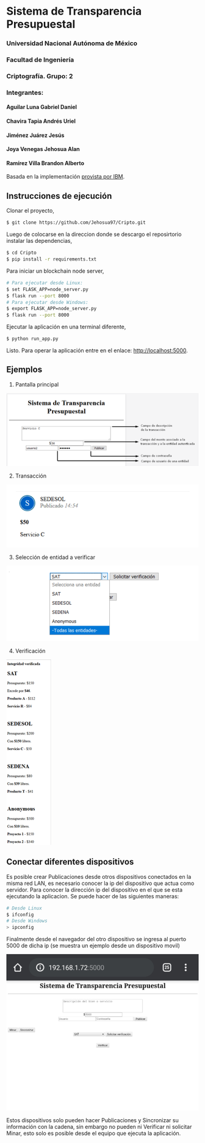 # Sistema de Transparencia Presupuestal
### Universidad Nacional Autónoma de México
### Facultad de Ingeniería
### Criptografía. Grupo: 2
### Integrantes:
#### Aguilar Luna Gabriel Daniel
#### Chavira Tapia Andrés Uriel
#### Jiménez Juárez Jesús
#### Joya Venegas Jehosua Alan
#### Ramírez Villa Brandon Alberto

Basada en la implementación [provista por IBM](https://github.com/satwikkansal/python_blockchain_app/tree/ibm_blockchain_post).

## Instrucciones de ejecución

Clonar el proyecto,

```sh
$ git clone https://github.com/Jehosua97/Cripto.git
```

Luego de colocarse en la direccion donde se descargo el reposirtorio instalar las dependencias,

```sh
$ cd Cripto
$ pip install -r requirements.txt
```

Para iniciar un blockchain node server,

```sh
# Para ejecutar desde Linux:
$ set FLASK_APP=node_server.py
$ flask run --port 8000
# Para ejecutar desde Windows:
$ export FLASK_APP=node_server.py
$ flask run --port 8000
```

Ejecutar la aplicación en una terminal diferente,

```sh
$ python run_app.py
```

Listo. Para operar la aplicación entre en el enlace: [http://localhost:5000](http://localhost:5000).

## Ejemplos

1. Pantalla principal

![image.png](https://github.com/Jehosua97/Cripto/blob/master/screenshots/Screen1.png)

2. Transacción

![image.png](https://github.com/Jehosua97/Cripto/blob/master/screenshots/transaccion.png)

3. Selección de entidad a verificar

![image.png](https://github.com/Jehosua97/Cripto/blob/master/screenshots/selectVerify.png)

4. Verificación

![image.png](https://github.com/Jehosua97/Cripto/blob/master/screenshots/verification.png)

## Conectar diferentes dispositivos

Es posible crear Publicaciones desde otros  dispositivos conectados en la misma red LAN, es necesario conocer la ip del dispositivo que actua como servidor. Para conocer la dirección ip del dispositivo en el que se  esta ejecutando la aplicacion. Se puede hacer de las siguientes maneras:

```sh
# Desde Linux
$ ifconfig
# Desde Windows
> ipconfig
```

Finalmente desde el navegador del otro dispositivo se ingresa al puerto 5000 de dicha ip (se muestra un ejemplo desde un dispositivo movil)

![image.png](https://github.com/Jehosua97/Cripto/blob/master/screenshots/movil.jpeg)

Estos dispositivos solo pueden hacer Publicaciones y Sincronizar su información con la cadena, sin embargo no pueden ni Verificar ni solicitar Minar, esto solo es posible desde el equipo que ejecuta la aplicación.